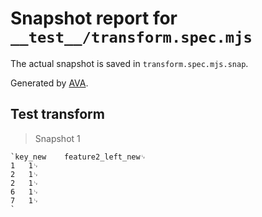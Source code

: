 # Snapshot report for `__test__/transform.spec.mjs`

The actual snapshot is saved in `transform.spec.mjs.snap`.

Generated by [AVA](https://avajs.dev).

## Test transform

> Snapshot 1

    `key_new	feature2_left_new␊
    1	1␊
    2	1␊
    2	1␊
    6	1␊
    7	1␊
    `
